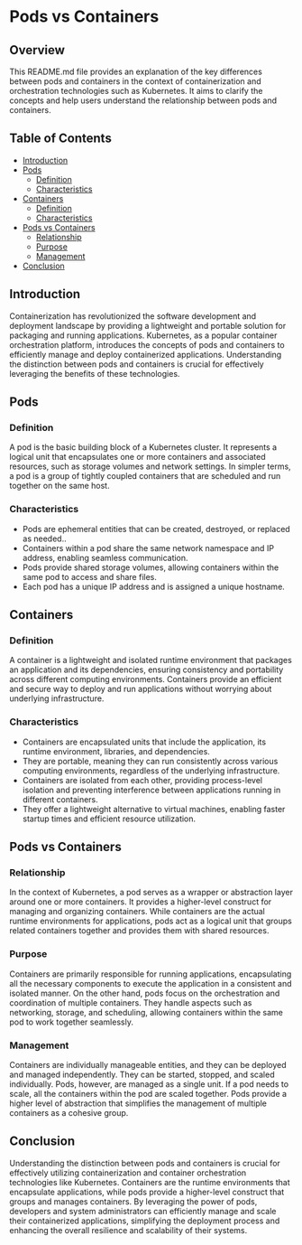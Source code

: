 # Pods vs Containers

## Overview
This README.md file provides an explanation of the key differences between pods and containers in the context of containerization and orchestration technologies such as Kubernetes. It aims to clarify the concepts and help users understand the relationship between pods and containers.

## Table of Contents
- [Introduction](#introduction)
- [Pods](#pods)
  - [Definition](#definition)
  - [Characteristics](#characteristics)
- [Containers](#containers)
  - [Definition](#definition)
  - [Characteristics](#characteristics)
- [Pods vs Containers](#pods-vs-containers)
  - [Relationship](#relationship)
  - [Purpose](#purpose)
  - [Management](#management)
- [Conclusion](#conclusion)

## Introduction
Containerization has revolutionized the software development and deployment landscape by providing a lightweight and portable solution for packaging and running applications. Kubernetes, as a popular container orchestration platform, introduces the concepts of pods and containers to efficiently manage and deploy containerized applications. Understanding the distinction between pods and containers is crucial for effectively leveraging the benefits of these technologies.

## Pods
### Definition
A pod is the basic building block of a Kubernetes cluster. It represents a logical unit that encapsulates one or more containers and associated resources, such as storage volumes and network settings. In simpler terms, a pod is a group of tightly coupled containers that are scheduled and run together on the same host.

### Characteristics
- Pods are ephemeral entities that can be created, destroyed, or replaced as needed..
- Containers within a pod share the same network namespace and IP address, enabling seamless communication.
- Pods provide shared storage volumes, allowing containers within the same pod to access and share files.
- Each pod has a unique IP address and is assigned a unique hostname.

## Containers
### Definition
A container is a lightweight and isolated runtime environment that packages an application and its dependencies, ensuring consistency and portability across different computing environments. Containers provide an efficient and secure way to deploy and run applications without worrying about underlying infrastructure.

### Characteristics
- Containers are encapsulated units that include the application, its runtime environment, libraries, and dependencies.
- They are portable, meaning they can run consistently across various computing environments, regardless of the underlying infrastructure.
- Containers are isolated from each other, providing process-level isolation and preventing interference between applications running in different containers.
- They offer a lightweight alternative to virtual machines, enabling faster startup times and efficient resource utilization.

## Pods vs Containers
### Relationship
In the context of Kubernetes, a pod serves as a wrapper or abstraction layer around one or more containers. It provides a higher-level construct for managing and organizing containers. While containers are the actual runtime environments for applications, pods act as a logical unit that groups related containers together and provides them with shared resources.

### Purpose
Containers are primarily responsible for running applications, encapsulating all the necessary components to execute the application in a consistent and isolated manner. On the other hand, pods focus on the orchestration and coordination of multiple containers. They handle aspects such as networking, storage, and scheduling, allowing containers within the same pod to work together seamlessly.

### Management
Containers are individually manageable entities, and they can be deployed and managed independently. They can be started, stopped, and scaled individually. Pods, however, are managed as a single unit. If a pod needs to scale, all the containers within the pod are scaled together. Pods provide a higher level of abstraction that simplifies the management of multiple containers as a cohesive group.

## Conclusion
Understanding the distinction between pods and containers is crucial for effectively utilizing containerization and container orchestration technologies like Kubernetes. Containers are the runtime environments that encapsulate applications, while pods provide a higher-level construct that groups and manages containers. By leveraging the power of pods, developers and system administrators can efficiently manage and scale their containerized applications, simplifying the deployment process and enhancing the overall resilience and scalability of their systems.
